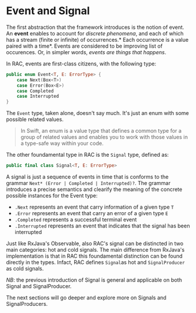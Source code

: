 # Event and Signal

The first abstraction that the framework introduces is the notion of event. An **event** enables to account for *discrete phenomena*, and each of which has a stream (finite or infinite) of occurrences.* Each occurrence is a value paired with a time*. Events are considered to be improving list of occurences.
Or, in simpler words, *events are things that happens*.

In RAC, events are first-class citizens, with the following type:

```swift
public enum Event<T, E: ErrorType> {
	case Next(Box<T>)
	case Error(Box<E>)
	case Completed
	case Interrupted
}
```

The `Event` type, taken alone, doesn't say much. It's just an enum with some possible related values.

>In Swift, an enum is a value type that defines a common type for a group of related values and enables you to work with those values in a type-safe way within your code.

The other foundamental type in RAC is the `Signal` type, defined as:

```swift
public final class Signal<T, E: ErrorType>
```

A signal is just a sequence of events in time that is conforms to the grammar `Next* (Error | Completed | Interrupted)?`.
The grammar introduces a precise semantics and clearify the meaning of the concrete possible instances for the Event type:
- `.Next` represents an event that carry information of a given type `T`
- `.Error` represents an event that carry an error of a given type `E`
- `.Completed` represents a successful terminal event
- `.Interrupted` represents an event that indicates that the signal has been interrupted

Just like RxJava's Observable, also RAC's signal can be distincted in two main categories: hot and cold signals. The main difference from RxJava's implementation is that in RAC this foundamental distinction can be found directly in the types. Infact, RAC defines `Signal`as hot and `SignalProducer` as cold signals.

*NB*: the previous introduction of Signal is general and applicable on both Signal and SignalProducer.

The next sections will go deeper and explore more on Signals and SignalProducers.

